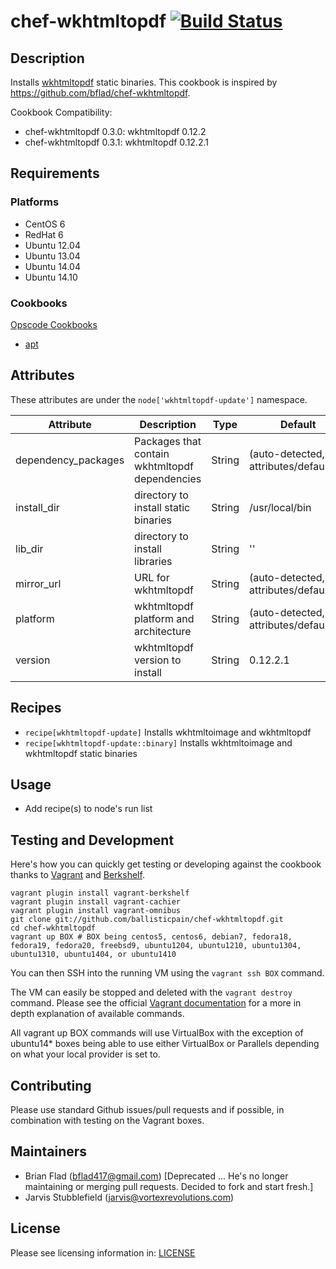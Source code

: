 # chef-wkhtmltopdf [![Build Status](https://travis-ci.org/BallisticPain/chef-wkhtmltopdf.svg?branch=master)](http://travis-ci.org/BallisticPain/chef-wkhtmltopdf)

## Description

Installs [wkhtmltopdf](http://wkhtmltopdf.org) static binaries. This cookbook is inspired by https://github.com/bflad/chef-wkhtmltopdf.

Cookbook Compatibility:
 * chef-wkhtmltopdf 0.3.0: wkhtmltopdf 0.12.2
 * chef-wkhtmltopdf 0.3.1: wkhtmltopdf 0.12.2.1

## Requirements

### Platforms

* CentOS 6
* RedHat 6
* Ubuntu 12.04
* Ubuntu 13.04
* Ubuntu 14.04
* Ubuntu 14.10

### Cookbooks

[Opscode Cookbooks](https://github.com/opscode-cookbooks/)

* [apt](https://github.com/opscode-cookbooks/apt)

## Attributes

These attributes are under the `node['wkhtmltopdf-update']` namespace.

Attribute | Description | Type | Default
----------|-------------|------|--------
dependency_packages | Packages that contain wkhtmltopdf dependencies | String | (auto-detected, see attributes/default.rb)
install_dir | directory to install static binaries | String | /usr/local/bin
lib_dir | directory to install libraries | String | ''
mirror_url | URL for wkhtmltopdf | String | (auto-detected, see attributes/default.rb)
platform | wkhtmltopdf platform and architecture | String | (auto-detected, see attributes/default.rb)
version | wkhtmltopdf version to install | String | 0.12.2.1

## Recipes

* `recipe[wkhtmltopdf-update]` Installs wkhtmltoimage and wkhtmltopdf
* `recipe[wkhtmltopdf-update::binary]` Installs wkhtmltoimage and wkhtmltopdf static binaries

## Usage

* Add recipe(s) to node's run list

## Testing and Development

Here's how you can quickly get testing or developing against the cookbook thanks to [Vagrant](http://vagrantup.com/) and [Berkshelf](http://berkshelf.com/).

    vagrant plugin install vagrant-berkshelf
    vagrant plugin install vagrant-cachier
    vagrant plugin install vagrant-omnibus
    git clone git://github.com/ballisticpain/chef-wkhtmltopdf.git
    cd chef-wkhtmltopdf
    vagrant up BOX # BOX being centos5, centos6, debian7, fedora18, fedora19, fedora20, freebsd9, ubuntu1204, ubuntu1210, ubuntu1304, ubuntu1310, ubuntu1404, or ubuntu1410

You can then SSH into the running VM using the `vagrant ssh BOX` command.

The VM can easily be stopped and deleted with the `vagrant destroy` command. Please see the official [Vagrant documentation](http://docs.vagrantup.com/v2/cli/index.html) for a more in depth explanation of available commands.

All vagrant up BOX commands will use VirtualBox with the exception of ubuntu14* boxes being able to use either VirtualBox or Parallels depending on what your local provider is set to.

## Contributing

Please use standard Github issues/pull requests and if possible, in combination with testing on the Vagrant boxes.

## Maintainers

* Brian Flad (<bflad417@gmail.com>) [Deprecated ... He's no longer maintaining or merging pull requests. Decided to fork and start fresh.]
* Jarvis Stubblefield (jarvis@vortexrevolutions.com)

## License

Please see licensing information in: [LICENSE](LICENSE)
